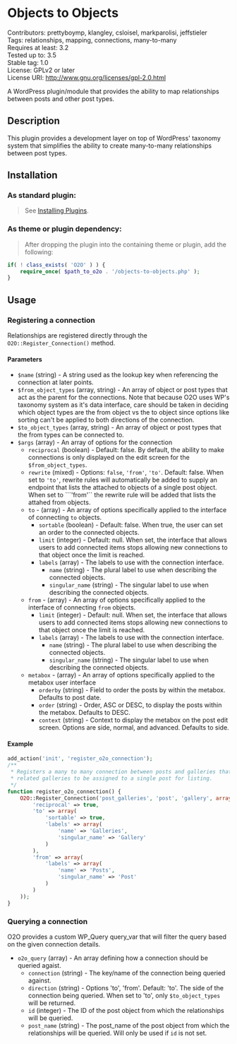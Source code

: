Objects to Objects
==================

Contributors: prettyboymp, klangley, csloisel, markparolisi, jeffstieler  
Tags: relationships, mapping, connections, many-to-many  
Requires at least: 3.2  
Tested up to: 3.5  
Stable tag: 1.0  
License: GPLv2 or later  
License URI: http://www.gnu.org/licenses/gpl-2.0.html

A WordPress plugin/module that provides the ability to map relationships between posts and other post types.

## Description
This plugin provides a development layer on top of WordPress' taxonomy system that simplifies the ability to create many-to-many relationships between post types.

## Installation

### As standard plugin:
> See [Installing Plugins](http://codex.wordpress.org/Managing_Plugins#Installing_Plugins).

### As theme or plugin dependency:
> After dropping the plugin into the containing theme or plugin, add the following:
```php
if( ! class_exists( 'O2O' ) ) {
	require_once( $path_to_o2o . '/objects-to-objects.php' );
}
```

## Usage

### Registering a connection

Relationships are registered directly through the ```O2O::Register_Connection()``` method.

#### Parameters
* ```$name``` (string) - A string used as the lookup key when referencing the connection at later points.
* ```$from_object_types``` (array, string) - An array of object or post types that act as the parent for the connections.  Note that because O2O uses WP's taxonomy system as it's data interface, care should be taken in deciding which object types are the from object vs the to object since options like sorting can't be applied to both directions of the connection.
* ```$to_object_types``` (array, string) - An array of object or post types that the from types can be connected to.
* ```$args``` (array) - An array of options for the connection
	* ```reciprocal``` (boolean) - Default: false.  By default, the ability to make connections is only displayed on the edit screen for the ```$from_object_types```.
	* ```rewrite``` (mixed) - Options: ```false```, ```'from'```, ```'to'```.  Default: false.  When set to ```'to'```, rewrite rules will automatically be added to supply an endpoint that lists the attached to objects of a single post object.  When set to ```'from'`` the rewrite rule will be added that lists the attahed from objects.
	* ```to``` - (array) - An array of options specifically applied to the interface of connecting ```to``` objects.
		* ```sortable``` (boolean) - Default: false.  When true, the user can set an order to the connected objects.
		* ```limit``` (integer) - Default: null.  When set, the interface that allows users to add connected items stops allowing new connections to that object once the limit is reached.
		* ```labels``` (array) - The labels to use with the connection interface.
			* ```name``` (string) - The plural label to use when describing the connected objects.
			* ```singular_name``` (string) - The singular label to use when describing the connected objects.
	* ```from``` - (array) - An array of options specifically applied to the interface of connecting ```from``` objects.
		* ```limit``` (integer) - Default: null.  When set, the interface that allows users to add connected items stops allowing new connections to that object once the limit is reached.
		* ```labels``` (array) - The labels to use with the connection interface.
			* ```name``` (string) - The plural label to use when describing the connected objects.
			* ```singular_name``` (string) - The singular label to use when describing the connected objects.
	* ```metabox``` - (array) - An array of options specifically applied to the metabox user interface
		* ```orderby``` (string) - Field to order the posts by within the metabox. Defaults to post date.
		* ```order``` (string) - Order, ASC or DESC, to display the posts within the metabox. Defaults to DESC.
		* ```context``` (string) - Context to display the metabox on the post edit screen. Options are side, normal, and advanced. Defaults to side.


#### Example

```php
add_action('init', 'register_o2o_connection');
/**
 * Registers a many to many connection between posts and galleries that allows
 * related galleries to be assigned to a single post for listing.
 */
function register_o2o_connection() {
	O2O::Register_Connection('post_galleries', 'post', 'gallery', array(
		'reciprocal' => true,
		'to' => array(
			'sortable' => true,
			'labels' => array(
				'name' => 'Galleries',
				'singular_name' => 'Gallery'
			)
		),
		'from' => array(
			'labels' => array(
				'name' => 'Posts',
				'singular_name' => 'Post'
			)
		)
	));
}
```

### Querying a connection
O2O provides a custom WP_Query query_var that will filter the query based on the given connection details.

* ```o2o_query``` (array) - An array defining how a connection should be queried agaist.
	* ```connection``` (string) - The key/name of the connection being queried against.
	* ```direction``` (string) - Options 'to', 'from'.  Default: 'to'.  The side of the connection being queried.  When set to 'to', only ```$to_object_types``` will be returned.
	* ```id``` (integer) - The ID of the post object from which the relationships will be queried.
	* ```post_name``` (string) - The post_name of the post object from which the relationships will be queried.  Will only be used if ```id``` is not set.
